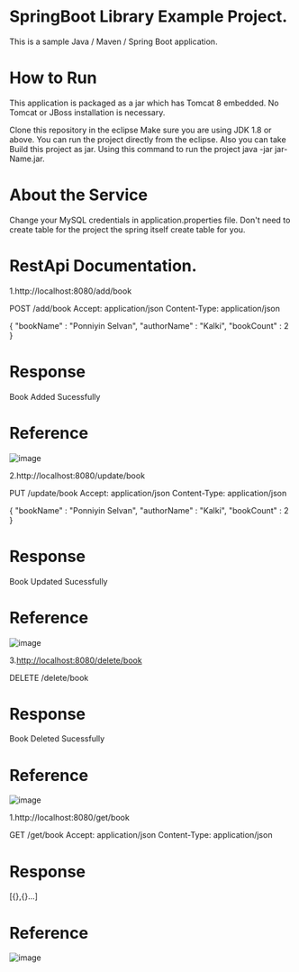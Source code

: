 # SpringBoot Library Example Project.
This is a sample Java / Maven / Spring Boot  application.

# How to Run

This application is packaged as a jar which has Tomcat 8 embedded. No Tomcat or JBoss installation is necessary.

Clone this repository in the eclipse
Make sure you are using JDK 1.8 or above.
You can run the project directly from the eclipse.
Also you can take Build this project as jar.
Using this command to run the project 
java -jar jar-Name.jar.

# About the Service

Change your MySQL credentials  in application.properties file.
Don't need to create table  for the project the spring itself create table for you.

# RestApi Documentation.

1.http://localhost:8080/add/book
 
POST /add/book
Accept: application/json
Content-Type: application/json

{
"bookName" : "Ponniyin Selvan",
"authorName" : "Kalki",
"bookCount" : 2
}

# Response

Book Added Sucessfully

# Reference

![image](https://user-images.githubusercontent.com/54183307/235405656-07d716f9-1f14-44bc-b12d-d97bacca76f5.png)

2.http://localhost:8080/update/book
 
PUT /update/book
Accept: application/json
Content-Type: application/json

{
"bookName" : "Ponniyin Selvan",
"authorName" : "Kalki",
"bookCount" : 2
}

# Response

Book Updated Sucessfully

# Reference

![image](https://user-images.githubusercontent.com/54183307/235405773-aeb6a4f6-9430-44c6-936c-d92fbc51081e.png)

3.[http://localhost:8080/delete/book](http://localhost:8080/delete/book?id=2)
 
DELETE /delete/book


# Response

Book Deleted Sucessfully

# Reference

![image](https://user-images.githubusercontent.com/54183307/235405891-34fa0366-a1a5-4e69-8045-e10155e9b643.png)

1.http://localhost:8080/get/book
 
GET /get/book
Accept: application/json
Content-Type: application/json


# Response

[{},{}...]

# Reference

![image](https://user-images.githubusercontent.com/54183307/235405988-3db6d0b1-0519-4afc-a37a-f064ef33d3d1.png)


